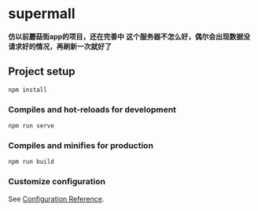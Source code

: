 # supermall
**仿以前蘑菇街app的项目，还在完善中**
**这个服务器不怎么好，偶尔会出现数据没请求好的情况，再刷新一次就好了**

## Project setup
```
npm install
```

### Compiles and hot-reloads for development
```
npm run serve
```

### Compiles and minifies for production
```
npm run build
```

### Customize configuration
See [Configuration Reference](https://cli.vuejs.org/config/).
